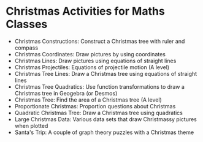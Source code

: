 # Christmas Activities for Maths Classes

* Christmas Constructions: Construct a Christmas tree with ruler and compass
* Christmas Coordinates: Draw pictures by using coordinates
* Christmas Lines: Draw pictures using equations of straight lines
* Christmas Projectiles: Equations of projectile motion (A level)
* Christmas Tree Lines: Draw a Christmas tree using equations of straight
  lines
* Christmas Tree Quadratics: Use function transformations to draw a Christmas
  tree in Geogebra (or Desmos)
* Christmas Tree: Find the area of a Christmas tree (A level)
* Proportionate Christmas: Proportion questions about Christmas
* Quadratic Christmas Tree: Draw a Christmas tree using quadratics
* Large Christmas Data: Various data sets that draw Christmassy pictures when
  plotted
* Santa's Trip: A couple of graph theory puzzles with a Christmas theme
